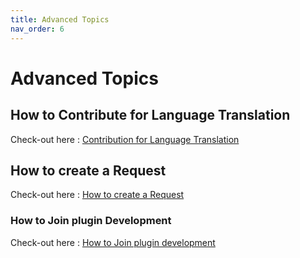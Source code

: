 ```yaml
---
title: Advanced Topics
nav_order: 6
---
```


# Advanced Topics

## How to Contribute for Language Translation

Check-out here : [Contribution for Language Translation](./Contribution_For_Languages.md)

## How to create a Request

Check-out here : [How to create a Request](./HowToCreateRequest.md)

### How to Join plugin Development

Check-out here : [How to Join plugin development](./HowToJoinDevelopment.md)
